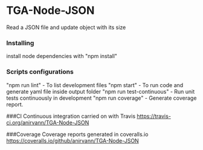 # TGA-Node-JSON
Read a JSON file and update object with its size

### Installing
install node dependencies with "npm install"

### Scripts configurations
"npm run lint" - To list development files
"npm start" - To run code and generate yaml file inside output folder
"npm run test-continuous" - Run unit tests continuously in development
"npm run coverage" - Generate coverage report.

###CI
Continuous integration carried on with Travis
https://travis-ci.org/anirvann/TGA-Node-JSON

###Coverage
Coverage reports generated in coveralls.io
https://coveralls.io/github/anirvann/TGA-Node-JSON 
